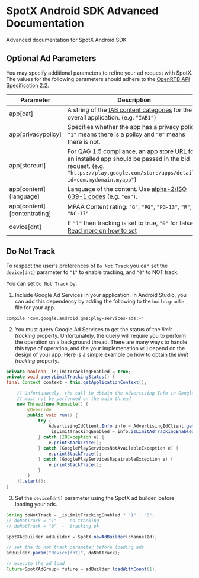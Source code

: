 # SpotX Android SDK Advanced Documentation
Advanced documentation for SpotX Android SDK

## Optional Ad Parameters
You may specify additional parameters to refine your ad request with SpotX. The values for the following parameters should adhere to the [OpenRTB API Specification 2.2](http://www.iab.com/wp-content/uploads/2015/06/OpenRTBAPISpecificationVersion2_2.pdf).

| Parameter | Description |
| --- | --- |
|app[cat]|A string of the [IAB content categories](/iab-categories) for the overall application. (e.g. `"IAB1"`)|
|app[privacypolicy]|Specifies whether the app has a privacy policy. `"1"` means there is a policy and `"0"` means there is not.|
|app[storeurl]|For QAG 1.5 compliance, an app store URL for an installed app should be passed in the bid request. (e.g. `"https://play.google.com/store/apps/details?id=com.mydomain.myapp"`)|
|app[content][language]|Language of the content. Use [alpha-2/ISO 639-1 codes](https://en.wikipedia.org/wiki/List_of_ISO_639-1_codes) (e.g. `"en"`).|
|app[content][contentrating]|MPAA Content rating: `"G"`, `"PG"`, `"PG-13"`, `"R"`, `"NC-17"` |
|device[dnt]|If `"1"` then tracking is set to true, `"0"` for false. [Read more on how to set](#do-not-track)|


## Do Not Track
To respect the user's preferences of `Do Not Track` you can set the `device[dnt]` parameter to `"1"` to enable tracking, and `"0"` to NOT track.

You can set `Do Not Track` by:

1. Include Google Ad Services in your application.  In Android Studio, you can add this dependency by adding the following
to the `build.gradle` file for your app.
```
compile 'com.google.android.gms:play-services-ads:+'
```
2. You must query Google Ad Services to get the status of the *limit tracking* property.  Unfortunately, the query will require
you to perform the operation on a background thread.  There are many ways to handle this type of operation, and the your implemenation
will depend on the design of your app.  Here is a simple example on how to obtain the *limit tracking* property.
```java
private boolean _isLimitTrackingEnabled = true;
private void queryLimitTrackingStatus() {
final Context context = this.getApplicationContext();

    // Unfortunately, the call to obtain the Advertising Info in Google Ad Services
    // must not be performed on the main thread
    new Thread(new Runnable() {
        @Override
        public void run() {
            try {
                AdvertisingIdClient.Info info = AdvertisingIdClient.getAdvertisingIdInfo(context);
                _isLimitTrackingEnabled = info.isLimitAdTrackingEnabled();
            } catch (IOException e) {
                e.printStackTrace();
            } catch (GooglePlayServicesNotAvailableException e) {
                e.printStackTrace();
            } catch (GooglePlayServicesRepairableException e) {
                e.printStackTrace();
            }
        }
    }).start();
}
```
3. Set the `device[dnt]` parameter using the SpotX ad builder, before loading your ads.

```java
String doNotTrack = _isLimitTrackingEnabled ? "1" : "0";
// doNotTrack = "1"  -  no tracking
// doNotTrack = "0"  -  tracking ok

SpotXAdBuilder adBuilder = SpotX.newAdBuilder(channelId);

// set the do not track parameter before loading ads
adBuilder.param("device[dnt]", doNotTrack);

// execute the ad load
Future<SpotXAdGroup> future = adBuilder.loadWithCount(1);
```
